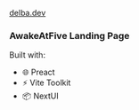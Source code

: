 [delba.dev](https://awakeatfive.com)

### AwakeAtFive Landing Page

Built with:
- 🌐 Preact
- ⚡️ Vite Toolkit 
- 📦️ NextUI